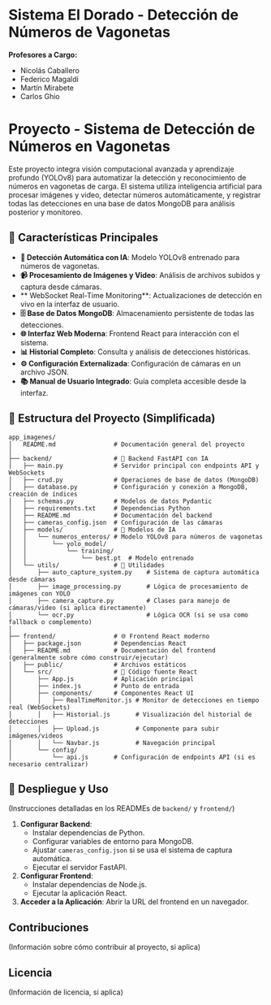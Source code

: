 # Sistema El Dorado - Detección de Números de Vagonetas

**Profesores a Cargo:**
- Nicolás Caballero
- Federico Magaldi
- Martín Mirabete
- Carlos Ghio

# Proyecto - Sistema de Detección de Números en Vagonetas

Este proyecto integra visión computacional avanzada y aprendizaje profundo (YOLOv8) para automatizar la detección y reconocimiento de números en vagonetas de carga. El sistema utiliza inteligencia artificial para procesar imágenes y video, detectar números automáticamente, y registrar todas las detecciones en una base de datos MongoDB para análisis posterior y monitoreo.

## 🎯 Características Principales

- **🤖 Detección Automática con IA**: Modelo YOLOv8 entrenado para números de vagonetas.
- **📹 Procesamiento de Imágenes y Video**: Análisis de archivos subidos y captura desde cámaras.
- ** WebSocket Real-Time Monitoring**: Actualizaciones de detección en vivo en la interfaz de usuario.
- **🗄️ Base de Datos MongoDB**: Almacenamiento persistente de todas las detecciones.
- **🌐 Interfaz Web Moderna**: Frontend React para interacción con el sistema.
- **📊 Historial Completo**: Consulta y análisis de detecciones históricas.
- **⚙️ Configuración Externalizada**: Configuración de cámaras en un archivo JSON.
- **📚 Manual de Usuario Integrado**: Guía completa accesible desde la interfaz.

## 📂 Estructura del Proyecto (Simplificada)

```
app_imagenes/
│   README.md                # Documentación general del proyecto
│
├── backend/                 # 🚀 Backend FastAPI con IA
│   ├── main.py              # Servidor principal con endpoints API y WebSockets
│   ├── crud.py              # Operaciones de base de datos (MongoDB)
│   ├── database.py          # Configuración y conexión a MongoDB, creación de índices
│   ├── schemas.py           # Modelos de datos Pydantic
│   ├── requirements.txt     # Dependencias Python
│   ├── README.md            # Documentación del backend
│   ├── cameras_config.json  # Configuración de las cámaras
│   ├── models/              # 🤖 Modelos de IA
│   │   └── numeros_enteros/ # Modelo YOLOv8 para números de vagonetas
│   │       └── yolo_model/
│   │           └── training/
│   │               └── best.pt  # Modelo entrenado
│   └── utils/               # 🔧 Utilidades
│       ├── auto_capture_system.py    # Sistema de captura automática desde cámaras
│       ├── image_processing.py       # Lógica de procesamiento de imágenes con YOLO
│       ├── camera_capture.py         # Clases para manejo de cámaras/video (si aplica directamente)
│       └── ocr.py                    # Lógica OCR (si se usa como fallback o complemento)
│
├── frontend/                # 🌐 Frontend React moderno
│   ├── package.json         # Dependencias React
│   ├── README.md            # Documentación del frontend (generalmente sobre cómo construir/ejecutar)
│   ├── public/              # Archivos estáticos
│   └── src/                 # 📱 Código fuente React
│       ├── App.js           # Aplicación principal
│       ├── index.js         # Punto de entrada
│       ├── components/      # Componentes React UI
│       │   ├── RealTimeMonitor.js # Monitor de detecciones en tiempo real (WebSockets)
│       │   ├── Historial.js       # Visualización del historial de detecciones
│       │   ├── Upload.js          # Componente para subir imágenes/videos
│       │   └── Navbar.js          # Navegación principal
│       └── config/
│           └── api.js       # Configuración de endpoints API (si es necesario centralizar)
```

## 🚀 Despliegue y Uso

(Instrucciones detalladas en los READMEs de `backend/` y `frontend/`)

1.  **Configurar Backend**:
    *   Instalar dependencias de Python.
    *   Configurar variables de entorno para MongoDB.
    *   Ajustar `cameras_config.json` si se usa el sistema de captura automática.
    *   Ejecutar el servidor FastAPI.
2.  **Configurar Frontend**:
    *   Instalar dependencias de Node.js.
    *   Ejecutar la aplicación React.
3.  **Acceder a la Aplicación**: Abrir la URL del frontend en un navegador.

## Contribuciones

(Información sobre cómo contribuir al proyecto, si aplica)

## Licencia

(Información de licencia, si aplica)

